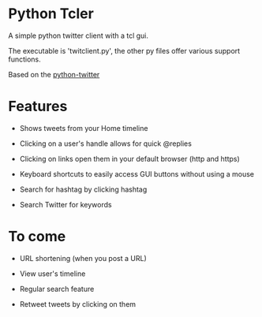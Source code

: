 # Python Tcler

A simple python twitter client with a tcl gui. 

The executable is 'twitclient.py', the other py files offer various 
support functions.

Based on the [python-twitter](https://github.com/bear/python-twitter)

# Features

- Shows tweets from your Home timeline

- Clicking on a user's handle allows for quick @replies

- Clicking on links open them in your default browser (http and https)

- Keyboard shortcuts to easily access GUI buttons without using a mouse

- Search for hashtag by clicking hashtag

- Search Twitter for keywords

# To come

- URL shortening (when you post a URL)

- View user's timeline

- Regular search feature

- Retweet tweets by clicking on them